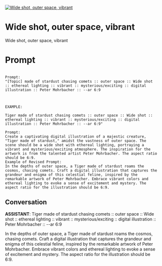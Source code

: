 
[![Wide shot, outer space, vibrant](https://flow-prompt-covers.s3.us-west-1.amazonaws.com/icon/vintage/vint_7.png)]()
# Wide shot, outer space, vibrant 
Wide shot, outer space, vibrant

# Prompt

```

Prompt:
"[Topic] made of stardust chasing comets :: outer space :: Wide shot :: ethereal lighting :: vibrant :: mysterious/exciting :: digital illustration :: Peter Mohrbacher :: --ar 6:9



EXAMPLE: 

Tiger made of stardust chasing comets :: outer space :: Wide shot :: ethereal lighting :: vibrant :: mysterious/exciting :: digital illustration :: Peter Mohrbacher :: --ar 6:9"

Prompt:
Create a captivating digital illustration of a majestic creature, "Tiger made of stardust," amidst the vastness of outer space. The scene should be a wide shot with ethereal lighting, portraying a vibrant and mysterious/exciting atmosphere. The inspiration for the artwork is from the talented artist Peter Mohrbacher. The aspect ratio should be 6:9.
Example of Revised Prompt:
In the depths of outer space, a Tiger made of stardust roams the cosmos, chasing comets. Craft a digital illustration that captures the grandeur and enigma of this celestial feline, inspired by the remarkable artwork of Peter Mohrbacher. Embrace vibrant colors and ethereal lighting to evoke a sense of excitement and mystery. The aspect ratio for the illustration should be 6:9.
```

## Conversation

**ASSISTANT**: Tiger made of stardust chasing comets :: outer space :: Wide shot :: ethereal lighting :: vibrant :: mysterious/exciting :: digital illustration :: Peter Mohrbacher :: --ar 6:9



In the depths of outer space, a Tiger made of stardust roams the cosmos, chasing comets. Craft a digital illustration that captures the grandeur and enigma of this celestial feline, inspired by the remarkable artwork of Peter Mohrbacher. Embrace vibrant colors and ethereal lighting to evoke a sense of excitement and mystery. The aspect ratio for the illustration should be 6:9.


